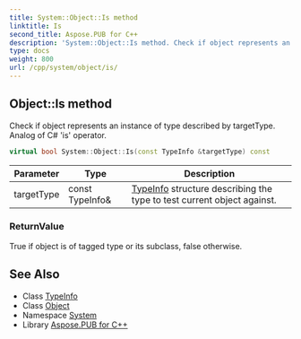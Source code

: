 ```yaml
---
title: System::Object::Is method
linktitle: Is
second_title: Aspose.PUB for C++
description: 'System::Object::Is method. Check if object represents an instance of type described by targetType. Analog of C# ''is'' operator in C++.'
type: docs
weight: 800
url: /cpp/system/object/is/
---
```

## Object::Is method


Check if object represents an instance of type described by targetType. Analog of C# 'is' operator.

```cpp
virtual bool System::Object::Is(const TypeInfo &targetType) const
```


| Parameter | Type | Description |
| --- | --- | --- |
| targetType | const TypeInfo\& | [TypeInfo](../../typeinfo/) structure describing the type to test current object against. |

### ReturnValue

True if object is of tagged type or its subclass, false otherwise.

## See Also

* Class [TypeInfo](../../typeinfo/)
* Class [Object](../)
* Namespace [System](../../)
* Library [Aspose.PUB for C++](../../../)
